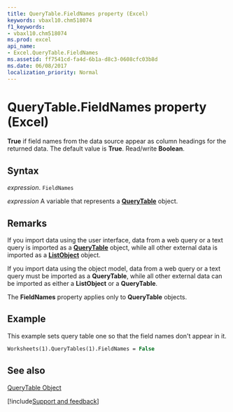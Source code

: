 ```yaml
---
title: QueryTable.FieldNames property (Excel)
keywords: vbaxl10.chm518074
f1_keywords:
- vbaxl10.chm518074
ms.prod: excel
api_name:
- Excel.QueryTable.FieldNames
ms.assetid: ff7541cd-fa4d-6b1a-d8c3-0608cfc03b8d
ms.date: 06/08/2017
localization_priority: Normal
---
```



# QueryTable.FieldNames property (Excel)

 **True** if field names from the data source appear as column headings for the returned data. The default value is **True**. Read/write **Boolean**.


## Syntax

_expression_. `FieldNames`

_expression_ A variable that represents a **[QueryTable](Excel.QueryTable.md)** object.


## Remarks

If you import data using the user interface, data from a web query or a text query is imported as a  **[QueryTable](Excel.QueryTable.md)** object, while all other external data is imported as a **[ListObject](Excel.ListObject.md)** object.

If you import data using the object model, data from a web query or a text query must be imported as a  **QueryTable**, while all other external data can be imported as either a **ListObject** or a **QueryTable**.

The  **FieldNames** property applies only to **QueryTable** objects.


## Example

This example sets query table one so that the field names don't appear in it.


```vb
Worksheets(1).QueryTables(1).FieldNames = False
```


## See also


[QueryTable Object](Excel.QueryTable.md)

[!include[Support and feedback](~/includes/feedback-boilerplate.md)]